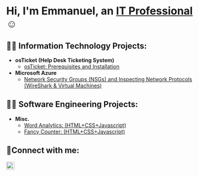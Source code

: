 <h1>Hi, I'm Emmanuel, an <a href="https://linkedin.com/in/eokoroii">IT Professional</a>☺</h1>

<h2>👨‍💻 Information Technology Projects:</h2>

- <b>osTicket (Help Desk Ticketing System)</b>
  - [osTicket: Prerequisites and Installation](https://github.com/eokoroii/osticket-prereqs)
- <b>Microsoft Azure</b>
  - [Network Security Groups (NSGs) and Inspecting Network Protocols (WireShark & Virtual Machines)](https://github.com/eokoroii/azure-network-protocols)

<h2>👨‍💻 Software Engineering Projects:</h2>

- <b>Misc.</b>
  - [Word Analytics: (HTML+CSS+Javascript)](https://eokoroii.github.io/Word-Analytics/)
  - [Fancy Counter: (HTML+CSS+Javascript)](https://eokoroii.github.io/Fancy-Counter/)
<h2>🤳Connect with me:</h2>

[<img align="left" alt="Emmanuel | LinkedIn" width="22px" src="https://cdn.jsdelivr.net/npm/simple-icons@v3/icons/linkedin.svg" />][linkedin]

[linkedin]: https://linkedin.com/in/eokoroii
